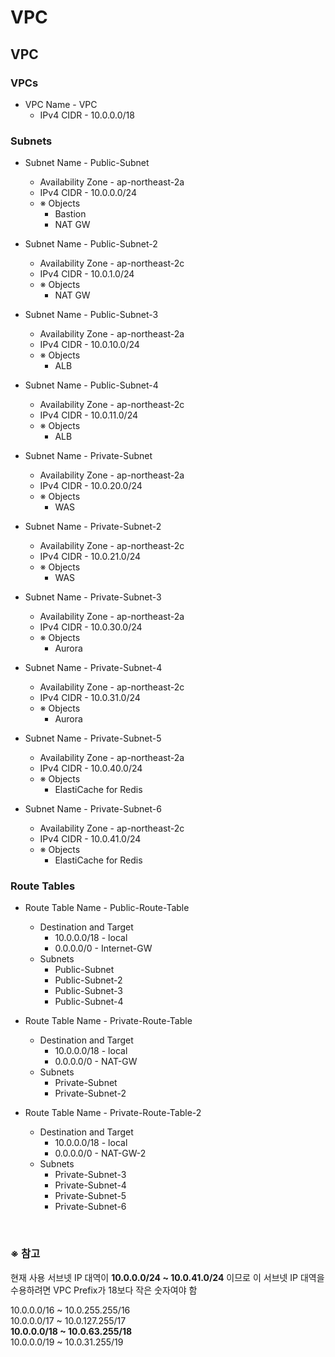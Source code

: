 # VPC

## VPC
### VPCs
- VPC Name - VPC
  - IPv4 CIDR - 10.0.0.0/18

### Subnets
- Subnet Name - Public-Subnet
  - Availability Zone - ap-northeast-2a
  - IPv4 CIDR - 10.0.0.0/24
  - ※ Objects
    - Bastion
    - NAT GW

- Subnet Name - Public-Subnet-2
  - Availability Zone - ap-northeast-2c
  - IPv4 CIDR - 10.0.1.0/24
  - ※ Objects
    - NAT GW

- Subnet Name - Public-Subnet-3
  - Availability Zone - ap-northeast-2a
  - IPv4 CIDR - 10.0.10.0/24
  - ※ Objects
    - ALB

- Subnet Name - Public-Subnet-4
  - Availability Zone - ap-northeast-2c
  - IPv4 CIDR - 10.0.11.0/24
  - ※ Objects
    - ALB

- Subnet Name - Private-Subnet
  - Availability Zone - ap-northeast-2a
  - IPv4 CIDR - 10.0.20.0/24
  - ※ Objects
    - WAS

- Subnet Name - Private-Subnet-2
  - Availability Zone - ap-northeast-2c
  - IPv4 CIDR - 10.0.21.0/24
  - ※ Objects
    - WAS

- Subnet Name - Private-Subnet-3
  - Availability Zone - ap-northeast-2a
  - IPv4 CIDR - 10.0.30.0/24
  - ※ Objects
    - Aurora

- Subnet Name - Private-Subnet-4
  - Availability Zone - ap-northeast-2c
  - IPv4 CIDR - 10.0.31.0/24
  - ※ Objects
    - Aurora

- Subnet Name - Private-Subnet-5
  - Availability Zone - ap-northeast-2a
  - IPv4 CIDR - 10.0.40.0/24
  - ※ Objects
    - ElastiCache for Redis

- Subnet Name - Private-Subnet-6
  - Availability Zone - ap-northeast-2c
  - IPv4 CIDR - 10.0.41.0/24
  - ※ Objects
    - ElastiCache for Redis

### Route Tables
- Route Table Name - Public-Route-Table
  - Destination and Target
    - 10.0.0.0/18 - local
    - 0.0.0.0/0 - Internet-GW
  - Subnets
    - Public-Subnet
    - Public-Subnet-2
    - Public-Subnet-3
    - Public-Subnet-4

- Route Table Name - Private-Route-Table
  - Destination and Target
    - 10.0.0.0/18 - local
    - 0.0.0.0/0 - NAT-GW
  - Subnets
    - Private-Subnet
    - Private-Subnet-2

- Route Table Name - Private-Route-Table-2
  - Destination and Target
    - 10.0.0.0/18 - local
    - 0.0.0.0/0 - NAT-GW-2
  - Subnets
    - Private-Subnet-3
    - Private-Subnet-4
    - Private-Subnet-5
    - Private-Subnet-6

<br/>

### ※ 참고
현재 사용 서브넷 IP 대역이 **10.0.0.0/24 ~ 10.0.41.0/24** 이므로 이 서브넷 IP 대역을 수용하려면 VPC Prefix가 18보다 작은 숫자여야 함

10.0.0.0/16 ~ 10.0.255.255/16  
10.0.0.0/17 ~ 10.0.127.255/17  
**10.0.0.0/18 ~ 10.0.63.255/18**  
10.0.0.0/19 ~ 10.0.31.255/19  
